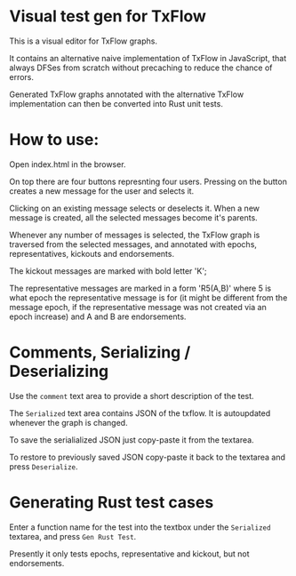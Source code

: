 Visual test gen for TxFlow
==========================

This is a visual editor for TxFlow graphs.

It contains an alternative naive implementation of TxFlow in JavaScript, that always DFSes from scratch without precaching to reduce the chance of errors.

Generated TxFlow graphs annotated with the alternative TxFlow implementation can then be converted into Rust unit tests.

# How to use:

Open index.html in the browser.

On top there are four buttons represnting four users. Pressing on the button creates a new message for the user and selects it.

Clicking on an existing message selects or deselects it. When a new message is created, all the selected messages become it's parents.

Whenever any number of messages is selected, the TxFlow graph is traversed from the selected messages, and annotated with epochs,
representatives, kickouts and endorsements.

The kickout messages are marked with bold letter 'K';

The representative messages are marked in a form 'R5(A,B)' where 5 is what epoch the representative message is for (it might be different
from the message epoch, if the representative message was not created via an epoch increase) and A and B are endorsements.

# Comments, Serializing / Deserializing

Use the `comment` text area to provide a short description of the test.

The `Serialized` text area contains JSON of the txflow. It is autoupdated whenever the graph is changed.

To save the serialialized JSON just copy-paste it from the textarea.

To restore to previously saved JSON copy-paste it back to the textarea and press `Deserialize`.

# Generating Rust test cases

Enter a function name for the test into the textbox under the `Serialized` textarea, and press `Gen Rust Test`.

Presently it only tests epochs, representative and kickout, but not endorsements.

